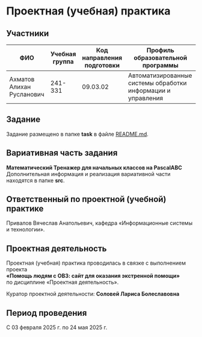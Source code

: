 # Проектная (учебная) практика

## Участники

| ФИО                         | Учебная группа | Код направления подготовки | Профиль образовательной программы                            |
|----------------------------|----------------|-----------------------------|---------------------------------------------------------------|
| Ахматов Алихан Русланович | 241-331        | 09.03.02                    | Автоматизированные системы обработки информации и управления |

## Задание

Задание размещено в папке **task** в файле [README.md](task/README.md).

## Вариативная часть задания

**Математический Тренажер для начальных классов на PascalABC**
Дополнительная информация и реализация вариативной части находятся в папке **src**.

## Ответственный по проектной (учебной) практике

Привалов Вячеслав Анатольевич, кафедра «Информационные системы и технологии».

## Проектная деятельность

Проектная (учебная) практика проводилась в связке с выполнением проекта  
**«Помощь людям с ОВЗ: сайт для оказания экстренной помощи»**  
по дисциплине «Проектная деятельность».

Куратор проектной деятельности: **Соловей Лариса Болеславовна**

## Период проведения

С 03 февраля 2025 г. по 24 мая 2025 г.